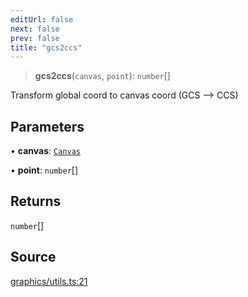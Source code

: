 ```yaml
---
editUrl: false
next: false
prev: false
title: "gcs2ccs"
---
```


> **gcs2ccs**(`canvas`, `point`): `number`[]

Transform global coord to canvas coord (GCS --> CCS)

## Parameters

• **canvas**: [`Canvas`](/api-core/classes/canvas/)

• **point**: `number`[]

## Returns

`number`[]

## Source

[graphics/utils.ts:21](https://github.com/dgmjs/dgmjs/blob/main/packages/core/src/graphics/utils.ts#L21)
